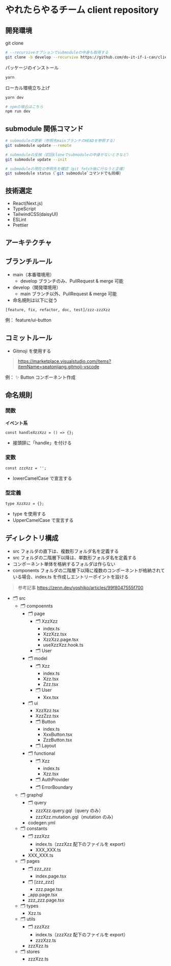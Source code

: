 # やれたらやるチーム client repository

## 開発環境

git clone

```bash
# --recursiveオプションでsubmoduleの中身も取得する
git clone -b develop --recursive https://github.com/do-it-if-i-can/client.git
```

パッケージのインストール

```bash
yarn
```

ローカル環境立ち上げ

```bash
yarn dev

# npmの場合はこちら
npm run dev
```

## submodule 関係コマンド

```bash
# submoduleの更新（参照先mainブランチのHEADを参照する）
git submodule update --remote

# submoduleの反映（初回cloneでsubmoduleの中身がないときなど）
git submodule update --init

# submoduleの現在の参照先を確認（git fetch後に行なうと正確）
git submodule status（`git submodule`コマンドでも同様）
```

## 技術選定

- React(Next.js)
- TypeScript
- TailwindCSS(daisyUI)
- ESLint
- Prettier

## アーキテクチャ

## ブランチルール

- main（本番環境用）
  - develop ブランチのみ、PullRequest & merge 可能
- develop（開発環境用）
  - main ブランチ以外、PullRequest & merge 可能
- 命名規則は以下に従う

`[feature, fix, refactor, doc, test]/zzz-zzzXzz`

例： feature/ui-button

## コミットルール

- Gitmoji を使用する

> https://marketplace.visualstudio.com/items?itemName=seatonjiang.gitmoji-vscode

例： ✨ Button コンポーネント作成

## 命名規則

### 関数

**イベント系**

`const handleXzzXzz = () => {};`

- 接頭辞に「handle」を付ける

### 変数

`const zzzXzz = '';`

- lowerCamelCase で宣言する

### 型定義

`type XzzXzz = {};`

- type を使用する
- UpperCamelCase で宣言する

## ディレクトリ構成

- src フォルダの直下は、複数形フォルダ名を定義する
- src フォルダの二階層下以降は、単数形フォルダ名を定義する
- コンポーネント単体を格納するフォルダは作らない
- components フォルダの二階層下以降に複数のコンポーネントが格納されている場合、index.ts を作成しエントリーポイントを設ける

> 参考記事 https://zenn.dev/yoshiko/articles/99f8047555f700

- 🗂 src
  - 🗂 compoennts
    - 🗂 page
      - 🗂 XzzXzz
        - index.ts
        - XzzXzz.tsx
        - XzzXzz.page.tsx
        - useXzzXzz.hook.ts
      - 🗂 User
    - 🗂 model
      - 🗂 Xzz
        - index.ts
        - Xzz.tsx
        - Zzz.tsx
      - 🗂 User
        - Xxx.tsx
    - 🗂 ui
      - XzzXzz.tsx
      - XzzZzz.tsx
      - 🗂 Button
        - index.ts
        - XxxButton.tsx
        - ZzzButton.tsx
      - 🗂 Layout
    - 🗂 functional
      - 🗂 Xzz
        - index.ts
        - Xzz.tsx
      - 🗂 AuthProvider
      - 🗂 ErrorBoundary
  - 🗂 graphql
    - 🗂 query
      - zzzXzz.query.gql（query のみ）
      - zzzXzz.mutation.gql（mutation のみ）
    - codegen.yml
  - 🗂 constants
    - 🗂 zzzXzz
      - index.ts（zzzXzz 配下のファイルを export）
      - XXX_XXX.ts
    - XXX_XXX.ts
  - 🗂 pages
    - 🗂 zzz_zzz
      - index.page.tsx
    - 🗂 [zzz_zzz]
      - zzz.page.tsx
    - \_app.page.tsx
    - zzz_zzz.page.tsx
  - 🗂 types
    - Xzz.ts
  - 🗂 utils
    - 🗂 zzzXzz
      - index.ts（zzzXzz 配下のファイルを export）
      - zzzXzz.ts
    - zzzXzz.ts
  - 🗂 stores
    - zzzXzz.ts
